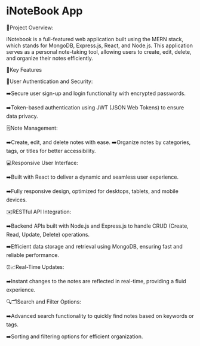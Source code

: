 # iNoteBook App

📝️Project Overview:

iNotebook is a full-featured web application built using the MERN stack, which stands for MongoDB,
Express.js, React, and Node.js. This application serves as a personal note-taking tool, allowing users to
create, edit, delete, and organize their notes efficiently.

🔑Key Features

🔐User Authentication and Security:

➡️Secure user sign-up and login functionality with encrypted passwords.

➡️Token-based authentication using JWT (JSON Web Tokens) to ensure data privacy.



🗒️Note Management:

➡️Create, edit, and delete notes with ease.
➡️Organize notes by categories, tags, or titles for better accessibility.


💻Responsive User Interface:

➡️Built with React to deliver a dynamic and seamless user experience.

➡️Fully responsive design, optimized for desktops, tablets, and mobile devices.



✉️RESTful API Integration:

➡️Backend APIs built with Node.js and Express.js to handle CRUD (Create, Read, Update, Delete) operations.

➡️Efficient data storage and retrieval using MongoDB, ensuring fast and reliable performance.



⏰️📈️Real-Time Updates:

➡️Instant changes to the notes are reflected in real-time, providing a fluid experience.



🔍️🗂️Search and Filter Options:

➡️Advanced search functionality to quickly find notes based on keywords or tags.

➡️Sorting and filtering options for efficient organization.

